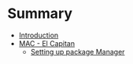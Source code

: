 # Summary

* [Introduction](README.md)
* [MAC - El Capitan](mac_-_el_capitan.md)
   * [Setting up package Manager](setting_up_package_manager.md)

